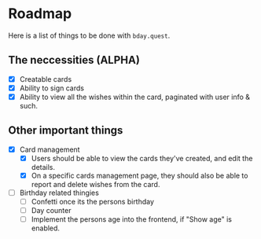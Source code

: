 # Roadmap

Here is a list of things to be done with `bday.quest`.

## The neccessities (ALPHA)

- [x] Creatable cards
- [x] Ability to sign cards
- [x] Ability to view all the wishes within the card, paginated with user info & such.

## Other important things

- [x] Card management
  - [x] Users should be able to view the cards they've created, and edit the details.
  - [x] On a specific cards management page, they should also be able to report and delete wishes from the card.
- [ ] Birthday related thingies
  - [ ] Confetti once its the persons birthday
  - [ ] Day counter
  - [ ] Implement the persons age into the frontend, if "Show age" is enabled.
